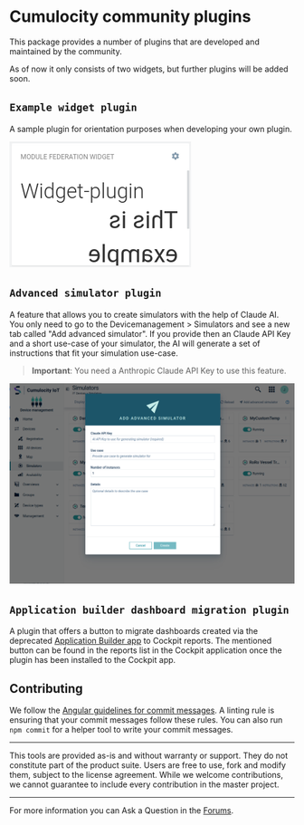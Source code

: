 # Cumulocity community plugins

This package provides a number of plugins that are developed and maintained by the community.

As of now it only consists of two widgets, but further plugins will be added soon.

## `Example widget plugin`

A sample plugin for orientation purposes when developing your own plugin.

![Example widget plugin](screenshots/example-widget-plugin-screenshot.png?raw=true "Data points graph screenshot")

## `Advanced simulator plugin`

A feature that allows you to create simulators with the help of Claude AI. You only need to go to the Devicemanagement > Simulators and see a new tab called "Add advanced simulator". If you provide then an Claude API Key and a short use-case of your simulator, the AI will generate a set of instructions that fit your simulation use-case.

 > **Important**: You need a Anthropic Claude API Key to use this feature.

![Advanced simulator](screenshots/advanced-simulator-screenshot.png?raw=true "Advanced simulator screenshot")

## `Application builder dashboard migration plugin`

A plugin that offers a button to migrate dashboards created via the deprecated [Application Builder app](https://github.com/Cumulocity-IoT/cumulocity-app-builder) to Cockpit reports.
The mentioned button can be found in the reports list in the Cockpit application once the plugin has been installed to the Cockpit app.


## Contributing

We follow the [Angular guidelines for commit messages](https://github.com/angular/angular/blob/main/CONTRIBUTING.md#commit). A linting rule is ensuring that your commit messages follow these rules. You can also run `npm commit` for a helper tool to write your commit messages.

---

This tools are provided as-is and without warranty or support. They do not constitute part of the product suite. Users are free to use, fork and modify them, subject to the license agreement. While we welcome contributions, we cannot guarantee to include every contribution in the master project.

---

For more information you can Ask a Question in the [Forums](https://techcommunity.cumulocity.com/).
